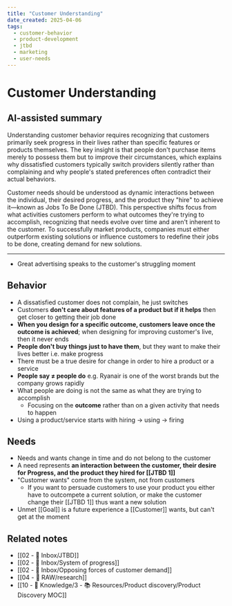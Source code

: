 ```yaml
---
title: "Customer Understanding"
date_created: 2025-04-06
tags:
  - customer-behavior
  - product-development
  - jtbd
  - marketing
  - user-needs
---
```


# Customer Understanding

## AI-assisted summary
Understanding customer behavior requires recognizing that customers primarily seek progress in their lives rather than specific features or products themselves. The key insight is that people don't purchase items merely to possess them but to improve their circumstances, which explains why dissatisfied customers typically switch providers silently rather than complaining and why people's stated preferences often contradict their actual behaviors.

Customer needs should be understood as dynamic interactions between the individual, their desired progress, and the product they "hire" to achieve it—known as Jobs To Be Done (JTBD). This perspective shifts focus from what activities customers perform to what outcomes they're trying to accomplish, recognizing that needs evolve over time and aren't inherent to the customer. To successfully market products, companies must either outperform existing solutions or influence customers to redefine their jobs to be done, creating demand for new solutions.

---

- Great advertising speaks to the customer's struggling moment
## Behavior
- A dissatisfied customer does not complain, he just switches
- Customers **don't care about features of a product but if it helps** then get closer to getting their job done
- **When you design for a specific outcome, customers leave once the outcome is achieved**; when designing for improving customer's live, then it never ends
- **People don't buy things just to have them**, but they want to make their lives better i.e. make progress
- There must be a true desire for change in order to hire a product or a service
- **People say ≠ people do** e.g. Ryanair is one of the worst brands but the company grows rapidly
- What people are doing is not the same as what they are trying to accomplish
	- Focusing on the **outcome** rather than on a given activity that needs to happen
- Using a product/service starts with hiring -> using -> firing

## Needs
- Needs and wants change in time and do not belong to the customer
- A need represents **an interaction between the customer, their desire for Progress, and the product they hired for [[JTBD 1]]**
- "Customer wants" come from the system, not from customers
	- If you want to persuade customers to use your product you either have to outcompete a current solution, or make the customer change their [[JTBD 1]] thus want a new solution
- Unmet [[Goal]] is a future experience a [[Customer]] wants, but can't get at the moment

## Related notes
- [[02 - 📩 Inbox/JTBD]]
- [[02 - 📩 Inbox/System of progress]]
- [[02 - 📩 Inbox/Opposing forces of customer demand]]
- [[04 - 💽 RAW/research]]
- [[10 - 🧠 Knowledge/3 - 📚 Resources/Product discovery/Product Discovery MOC]]